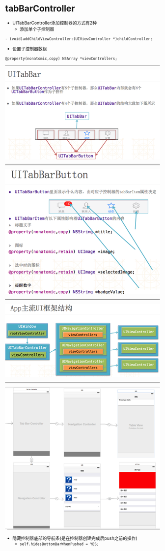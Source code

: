 # tabBarController

- UITabBarController添加控制器的方式有2种
    - 添加单个子控制器

```objc
- (void)addChildViewController:(UIViewController *)childController;
```

- 设置子控制器数组

```objc
@property(nonatomic,copy) NSArray *viewControllers;
```
---

![](../LibrarypPictures/Snip20160602_10.png
)

---

![](../LibrarypPictures/Snip20160602_11.png
)

---

![](../LibrarypPictures/Snip20160602_12.png
)

---

![](../LibrarypPictures/Snip20160602_23.png
)

- 隐藏控制器底部的导航条(是在控制器创建完成后push之前的操作)
    - `self.hidesBottomBarWhenPushed = YES;`
